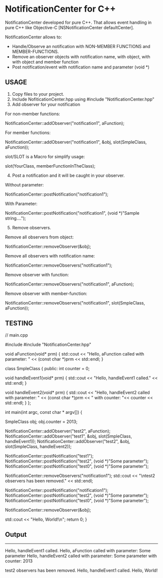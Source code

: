 NotificationCenter for C++
==================

NotificationCenter developed for pure C++. That allows event handling in pure C++ like Objective-C [NSNotificationCenter defaultCenter].

NotificationCenter allows to:

- Handle/Observe an notification with NON-MEMBER FUNCTIONS and MEMBER-FUNCTIONS. 
- Remove an observer objects with notification name, with object, with with object and member function
- Post notification/event with notification name and parameter (void *)

USAGE
------------

1. Copy files to your project.
2. Include NofiticationCenter.hpp using #include "NotificationCenter.hpp"
3. Add observer for your notification

For non-member functions:  

  NotificationCenter::addObserver("notification1", aFunction);

For member functions:

  NotificationCenter::addObserver("notification1", &obj, slot(SmpleClass, aFunction));


slot/SLOT is a Macro for simplify usage:

  slot(YourClass, memberFunctionInTheClass);


4. Post a notification and it will be caught in your observer.

Without parameter:

  NotificationCenter::postNotification("notification1");
  
With Parameter:

  NotificationCenter::postNotification("notification1", (void *)"Sample string....");

5. Remove observers.

Remove all observers from object:

  NotificationCenter::removeObserver(&obj);
  
Remove all observers with notification name:

  NotificationCenter::removeObservers("notification1");
  
Remove observer with function:

  NotificationCenter::removeObservers("notification1", aFunction);
  
Remove observer with member-function:

  NotificationCenter::removeObservers("notification1", slot(SmpleClass, aFunction));
  
  
TESTING
------------

// main.cpp

#include <iostream>
#include "NotificationCenter.hpp"

void aFunction(void* prm) {
  std::cout << "Hello, aFunction called with parameter: " << (const char *)prm << std::endl;
}

class SmpleClass  {
public:
  int counter  = 0;
  
  void handleEvent1(void* prm) {
    std::cout << "Hello, handleEvent1 called." << std::endl;
  }
  
  void handleEvent2(void* prm) {
    std::cout << "Hello, handleEvent2 called with parameter: " << (const char *)prm  << " with counter: "<< counter << std::endl;
  }
};

int main(int argc, const char * argv[])
{

  SmpleClass obj;
  obj.counter = 2013;
  
  NotificationCenter::addObserver("test2", aFunction);
  NotificationCenter::addObserver("test1", &obj, slot(SmpleClass, handleEvent1));
  NotificationCenter::addObserver("test2", &obj, slot(SmpleClass, handleEvent2));

  NotificationCenter::postNotification("test1");
  NotificationCenter::postNotification("test2", (void *)"Some parameter");
  NotificationCenter::postNotification("test0", (void *)"Some parameter");
  
  NotificationCenter::removeObservers("notification1");
  std::cout << "\ntest2 observers has been removed." << std::endl;
  
  NotificationCenter::postNotification("notification1");
  NotificationCenter::postNotification("test2", (void *)"Some parameter");
  NotificationCenter::postNotification("test0", (void *)"Some parameter");
  
  NotificationCenter::removeObserver(&obj);

  std::cout << "Hello, World!\n";
  return 0;
}

## Output
------------

Hello, handleEvent1 called.
Hello, aFunction called with parameter: Some parameter
Hello, handleEvent2 called with parameter: Some parameter with counter: 2013

test2 observers has been removed.
Hello, handleEvent1 called.
Hello, World!







